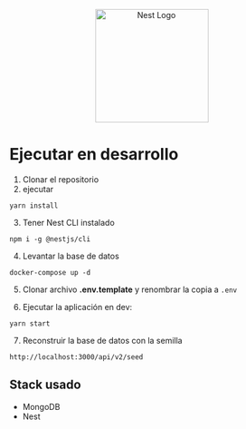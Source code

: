 <p align="center">
  <a href="http://nestjs.com/" target="blank"><img src="https://nestjs.com/img/logo-small.svg" width="200" alt="Nest Logo" /></a>
</p>

# Ejecutar en desarrollo

1. Clonar el repositorio
2. ejecutar
```
yarn install
```
3. Tener Nest CLI instalado
```
npm i -g @nestjs/cli
```
4. Levantar  la base de datos
```
docker-compose up -d
```

5. Clonar archivo __.env.template__ y renombrar la copia a ```.env```

6. Ejecutar la aplicación en dev:
```
yarn start
```

7. Reconstruir la base de datos con la semilla
```
http://localhost:3000/api/v2/seed
```

## Stack usado
* MongoDB
* Nest
